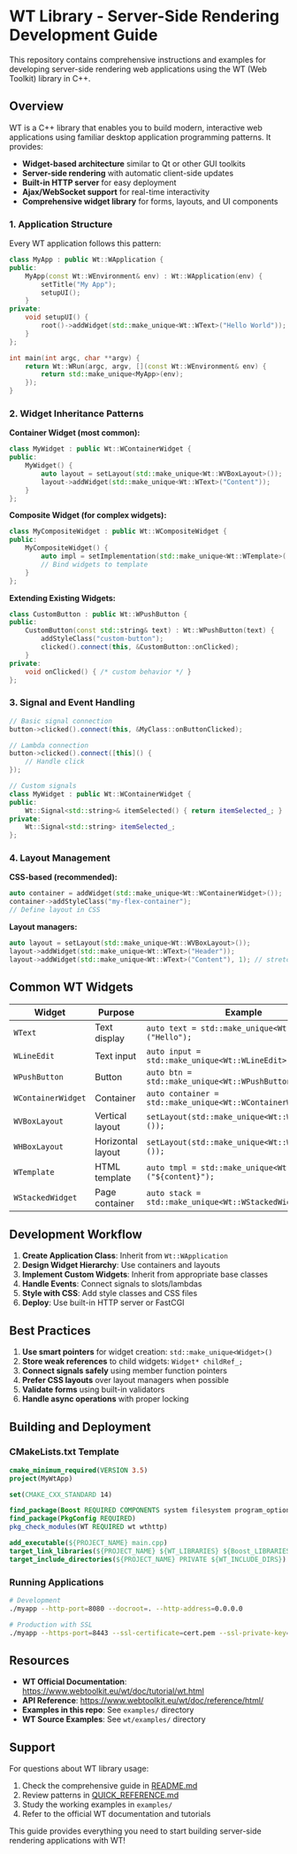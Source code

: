 # WT Library - Server-Side Rendering Development Guide

This repository contains comprehensive instructions and examples for developing server-side rendering web applications using the WT (Web Toolkit) library in C++.

## Overview

WT is a C++ library that enables you to build modern, interactive web applications using familiar desktop application programming patterns. It provides:

- **Widget-based architecture** similar to Qt or other GUI toolkits
- **Server-side rendering** with automatic client-side updates
- **Built-in HTTP server** for easy deployment
- **Ajax/WebSocket support** for real-time interactivity
- **Comprehensive widget library** for forms, layouts, and UI components

### 1. Application Structure

Every WT application follows this pattern:

```cpp
class MyApp : public Wt::WApplication {
public:
    MyApp(const Wt::WEnvironment& env) : Wt::WApplication(env) {
        setTitle("My App");
        setupUI();
    }
private:
    void setupUI() {
        root()->addWidget(std::make_unique<Wt::WText>("Hello World"));
    }
};

int main(int argc, char **argv) {
    return Wt::WRun(argc, argv, [](const Wt::WEnvironment& env) {
        return std::make_unique<MyApp>(env);
    });
}
```

### 2. Widget Inheritance Patterns

**Container Widget (most common):**
```cpp
class MyWidget : public Wt::WContainerWidget {
public:
    MyWidget() {
        auto layout = setLayout(std::make_unique<Wt::WVBoxLayout>());
        layout->addWidget(std::make_unique<Wt::WText>("Content"));
    }
};
```

**Composite Widget (for complex widgets):**
```cpp
class MyCompositeWidget : public Wt::WCompositeWidget {
public:
    MyCompositeWidget() {
        auto impl = setImplementation(std::make_unique<Wt::WTemplate>(...));
        // Bind widgets to template
    }
};
```

**Extending Existing Widgets:**
```cpp
class CustomButton : public Wt::WPushButton {
public:
    CustomButton(const std::string& text) : Wt::WPushButton(text) {
        addStyleClass("custom-button");
        clicked().connect(this, &CustomButton::onClicked);
    }
private:
    void onClicked() { /* custom behavior */ }
};
```

### 3. Signal and Event Handling

```cpp
// Basic signal connection
button->clicked().connect(this, &MyClass::onButtonClicked);

// Lambda connection
button->clicked().connect([this]() {
    // Handle click
});

// Custom signals
class MyWidget : public Wt::WContainerWidget {
public:
    Wt::Signal<std::string>& itemSelected() { return itemSelected_; }
private:
    Wt::Signal<std::string> itemSelected_;
};
```

### 4. Layout Management

**CSS-based (recommended):**
```cpp
auto container = addWidget(std::make_unique<Wt::WContainerWidget>());
container->addStyleClass("my-flex-container");
// Define layout in CSS
```

**Layout managers:**
```cpp
auto layout = setLayout(std::make_unique<Wt::WVBoxLayout>());
layout->addWidget(std::make_unique<Wt::WText>("Header"));
layout->addWidget(std::make_unique<Wt::WText>("Content"), 1); // stretch
```

## Common WT Widgets

| Widget | Purpose | Example |
|--------|---------|---------|
| `WText` | Text display | `auto text = std::make_unique<Wt::WText>("Hello");` |
| `WLineEdit` | Text input | `auto input = std::make_unique<Wt::WLineEdit>();` |
| `WPushButton` | Button | `auto btn = std::make_unique<Wt::WPushButton>("Click");` |
| `WContainerWidget` | Container | `auto container = std::make_unique<Wt::WContainerWidget>();` |
| `WVBoxLayout` | Vertical layout | `setLayout(std::make_unique<Wt::WVBoxLayout>());` |
| `WHBoxLayout` | Horizontal layout | `setLayout(std::make_unique<Wt::WHBoxLayout>());` |
| `WTemplate` | HTML template | `auto tmpl = std::make_unique<Wt::WTemplate>("${content}");` |
| `WStackedWidget` | Page container | `auto stack = std::make_unique<Wt::WStackedWidget>();` |

## Development Workflow

1. **Create Application Class**: Inherit from `Wt::WApplication`
2. **Design Widget Hierarchy**: Use containers and layouts
3. **Implement Custom Widgets**: Inherit from appropriate base classes
4. **Handle Events**: Connect signals to slots/lambdas
5. **Style with CSS**: Add style classes and CSS files
6. **Deploy**: Use built-in HTTP server or FastCGI

## Best Practices

1. **Use smart pointers** for widget creation: `std::make_unique<Widget>()`
2. **Store weak references** to child widgets: `Widget* childRef_;`
3. **Connect signals safely** using member function pointers
4. **Prefer CSS layouts** over layout managers when possible
5. **Validate forms** using built-in validators
6. **Handle async operations** with proper locking

## Building and Deployment

### CMakeLists.txt Template

```cmake
cmake_minimum_required(VERSION 3.5)
project(MyWtApp)

set(CMAKE_CXX_STANDARD 14)

find_package(Boost REQUIRED COMPONENTS system filesystem program_options)
find_package(PkgConfig REQUIRED)
pkg_check_modules(WT REQUIRED wt wthttp)

add_executable(${PROJECT_NAME} main.cpp)
target_link_libraries(${PROJECT_NAME} ${WT_LIBRARIES} ${Boost_LIBRARIES})
target_include_directories(${PROJECT_NAME} PRIVATE ${WT_INCLUDE_DIRS})
```

### Running Applications

```bash
# Development
./myapp --http-port=8080 --docroot=. --http-address=0.0.0.0

# Production with SSL
./myapp --https-port=8443 --ssl-certificate=cert.pem --ssl-private-key=key.pem
```

## Resources

- **WT Official Documentation**: https://www.webtoolkit.eu/wt/doc/tutorial/wt.html
- **API Reference**: https://www.webtoolkit.eu/wt/doc/reference/html/
- **Examples in this repo**: See `examples/` directory
- **WT Source Examples**: See `wt/examples/` directory

## Support

For questions about WT library usage:
1. Check the comprehensive guide in [README.md](README.md)
2. Review patterns in [QUICK_REFERENCE.md](QUICK_REFERENCE.md)
3. Study the working examples in `examples/`
4. Refer to the official WT documentation and tutorials

This guide provides everything you need to start building server-side rendering applications with WT!

